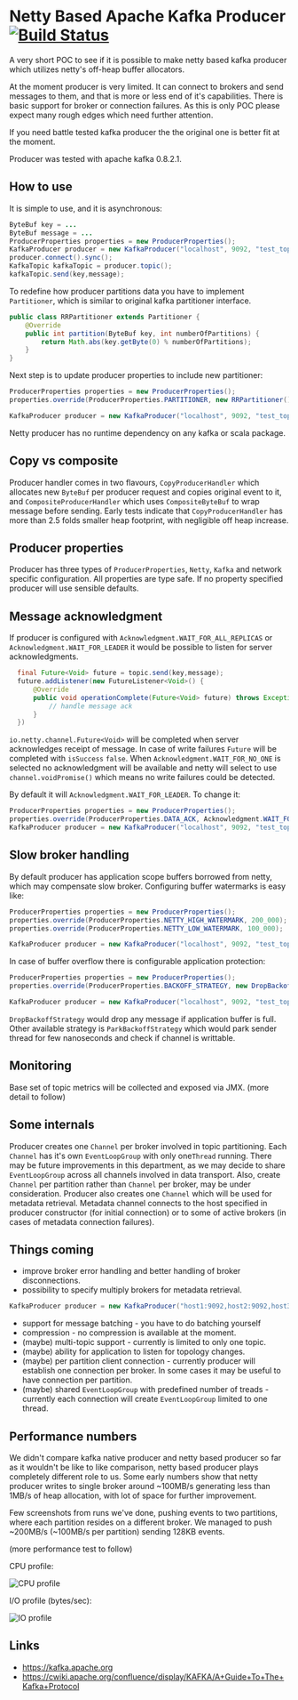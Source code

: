 # Netty Based Apache Kafka Producer [![Build Status](https://travis-ci.org/milenkovicm/netty-kafka-producer.svg)](https://travis-ci.org/milenkovicm/netty-kafka-producer)


A very short POC to see if it is possible to make netty based kafka producer which utilizes netty's off-heap buffer allocators.  

At the moment producer is very limited. It can connect to brokers and send messages to them, and that is more or less end of it's capabilities. 
There is basic support for broker or connection failures. As this is only POC please expect many rough edges which need further attention. 

If you need battle tested kafka producer the the original one is better fit at the moment.

Producer was tested with apache kafka 0.8.2.1.

## How to use

It is simple to use, and it is asynchronous: 

```java
ByteBuf key = ...
ByteBuf message = ...
ProducerProperties properties = new ProducerProperties();
KafkaProducer producer = new KafkaProducer("localhost", 9092, "test_topic", properties);
producer.connect().sync();
KafkaTopic kafkaTopic = producer.topic();
kafkaTopic.send(key,message);
```

To redefine how producer partitions data you have to implement `Partitioner`, which is similar to original kafka partitioner interface.

```java
public class RRPartitioner extends Partitioner {
    @Override
    public int partition(ByteBuf key, int numberOfPartitions) {
        return Math.abs(key.getByte(0) % numberOfPartitions);
    }
}
```

Next step is to update producer properties to include new partitioner:

```java
ProducerProperties properties = new ProducerProperties();
properties.override(ProducerProperties.PARTITIONER, new RRPartitioner());

KafkaProducer producer = new KafkaProducer("localhost", 9092, "test_topic", properties);
```

Netty producer has no runtime dependency on any kafka or scala package.

## Copy vs composite 

Producer handler comes in two flavours, `CopyProducerHandler` which allocates new `ByteBuf` per producer request and copies original event to it, 
and `CompositeProducerHandler` which uses `CompositeByteBuf` to wrap message before sending. Early tests indicate that `CopyProducerHandler` has more than
2.5 folds smaller heap footprint, with negligible off heap increase.

## Producer properties

Producer has three types of `ProducerProperties`, `Netty`, `Kafka` and network specific configuration. All properties are type safe.
If no property specified producer will use sensible defaults.

## Message acknowledgment

If producer is configured with `Acknowledgment.WAIT_FOR_ALL_REPLICAS` or `Acknowledgment.WAIT_FOR_LEADER` it would be possible 
to listen for server acknowledgments. 

```java
  final Future<Void> future = topic.send(key,message);
  future.addListener(new FutureListener<Void>() {
      @Override
      public void operationComplete(Future<Void> future) throws Exception {
          // handle message ack 
      }
  })
```

`io.netty.channel.Future<Void>` will be completed when server acknowledges receipt of message.
In case of write failures `Future` will be completed with `isSuccess` `false`. 
When `Acknowledgment.WAIT_FOR_NO_ONE` is selected no acknowledgment will be available and netty will select to use 
`channel.voidPromise()` which means no write failures could be detected. 

By default it will `Acknowledgment.WAIT_FOR_LEADER`. To change it: 

```java
ProducerProperties properties = new ProducerProperties();
properties.override(ProducerProperties.DATA_ACK, Acknowledgment.WAIT_FOR_NO_ONE);
KafkaProducer producer = new KafkaProducer("localhost", 9092, "test_topic", properties)
```

## Slow broker handling

By default producer has application scope buffers borrowed from netty, which may compensate slow broker. 
Configuring buffer watermarks is easy like:

```java
ProducerProperties properties = new ProducerProperties();
properties.override(ProducerProperties.NETTY_HIGH_WATERMARK, 200_000);
properties.override(ProducerProperties.NETTY_LOW_WATERMARK, 100_000);

KafkaProducer producer = new KafkaProducer("localhost", 9092, "test_topic", properties)
```
 
In case of buffer overflow there is configurable application protection:
  
```java
ProducerProperties properties = new ProducerProperties();
properties.override(ProducerProperties.BACKOFF_STRATEGY, new DropBackoffStrategy());

KafkaProducer producer = new KafkaProducer("localhost", 9092, "test_topic", properties)
```

`DropBackoffStrategy` would drop any message if application buffer is full. Other available strategy is `ParkBackoffStrategy` 
which would park sender thread for few nanoseconds and check if channel is writtable.


## Monitoring

Base set of topic metrics will be collected and exposed via JMX. (more detail to follow)


## Some internals 

Producer creates one `Channel` per broker involved in topic partitioning. 
Each `Channel` has it's own `EventLoopGroup` with only one`Thread` running. There may be future improvements in this department, as we may decide to share `EventLoopGroup` across all channels involved in data transport.
Also, create `Channel` per partition rather than `Channel` per broker, may be under consideration.
Producer also creates one `Channel` which will be used for metadata retrieval. Metadata channel connects to the host specified in producer constructor (for initial connection) or to some of active brokers (in cases of metadata connection failures). 

## Things coming

- improve broker error handling and better handling of broker disconnections.
- possibility to specify multiply brokers for metadata retrieval.

```java
KafkaProducer producer = new KafkaProducer("host1:9092,host2:9092,host3:9092", "test_topic", properties);
```

- support for message batching - you have to do batching yourself
- compression - no compression is available at the moment.
- (maybe) multi-topic support - currently is limited to only one topic.
- (maybe) ability for application to listen for topology changes.
- (maybe) per partition client connection - currently producer will establish one connection per broker. In some cases it may be useful to have connection per partition. 
- (maybe) shared `EventLoopGroup` with predefined number of treads - currently each connection will create `EventLoopGroup` limited to one thread. 


## Performance numbers

We didn't compare kafka native producer and netty based producer so far as it wouldn't be like to like comparison, netty based producer plays completely different role to us. 
Some early numbers show that netty producer writes to single broker around ~100MB/s generating less than 1MB/s of heap allocation, with lot of space for further improvement.

Few screenshots from runs we've done, pushing events to two partitions, where each partition resides on a different broker. We managed to push ~200MB/s (~100MB/s per partition) sending 128KB events.

(more performance test to follow)

CPU profile: 

![CPU profile](http://i.imgur.com/wAAyfFk.png "CPU&Memory profile")

I/O profile (bytes/sec):

![IO profile](http://i.imgur.com/3voInd6.png "IO Profile")

## Links

 - https://kafka.apache.org
 - https://cwiki.apache.org/confluence/display/KAFKA/A+Guide+To+The+Kafka+Protocol
